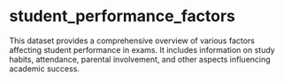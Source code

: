 # student_performance_factors
This dataset provides a comprehensive overview of various factors affecting student performance in exams. It includes information on study habits, attendance, parental involvement, and other aspects influencing academic success.

